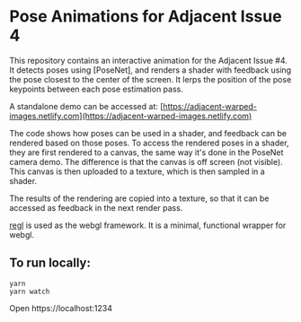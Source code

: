 # Pose Animations for Adjacent Issue 4

This repository contains an interactive animation for the Adjacent Issue #4.
It detects poses using [PoseNet], and renders a shader with feedback using the 
pose closest to the center of the screen.  It lerps the position of the pose keypoints
between each pose estimation pass.

A standalone demo can be accessed at:
[https://adjacent-warped-images.netlify.com](https://adjacent-warped-images.netlify.com)

The code shows how poses can be used in a shader, and feedback can be rendered based on those poses.
To access the rendered poses in a shader, they are first rendered to a canvas, the same way
it's done in the PoseNet camera demo.  The difference is that the canvas is off screen (not visible).
This canvas is then uploaded to a texture, which is then sampled in a shader.

The results of the rendering are copied into a texture, so that it can be accessed as feedback in the next render pass. 

[regl](http://regl.party/) is used as the webgl framework.  It is a minimal, functional wrapper for webgl.

## To run locally:

    yarn
    yarn watch

Open https://localhost:1234

